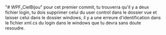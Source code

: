 "# WPF_CielBijou" 
pour cet premier commit, tu trouverra qu'il y a deux fichier login, tu dois supprimer celui du user control dans le dossier vue et laisser celui dans le dossier windows,
il y a une erreure d'identification dans le fichier xml.cs du login dans le windows que tu devra sans doute resoudre. 
